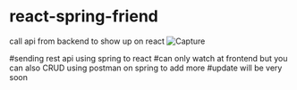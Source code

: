 # react-spring-friend
call api from backend to show up on react
![Capture](https://user-images.githubusercontent.com/77538647/108855615-c8cced80-761b-11eb-9c09-6da45bc3041a.PNG)

#sending rest api using spring to react
#can only watch at frontend but you can also CRUD using postman on spring to add more
#update will be very soon
